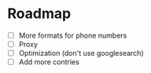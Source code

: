 # Roadmap

- [ ] More formats for phone numbers
- [ ] Proxy
- [ ] Optimization (don't use googlesearch)
- [ ] Add more contries
